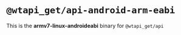 # `@wtapi_get/api-android-arm-eabi`

This is the **armv7-linux-androideabi** binary for `@wtapi_get/api`
